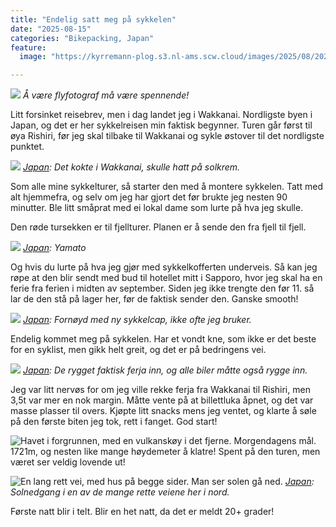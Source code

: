 ```yaml
---
title: "Endelig satt meg på sykkelen"
date: "2025-08-15"
categories: "Bikepacking, Japan"
feature:
  image: "https://kyrremann-plog.s3.nl-ams.scw.cloud/images/2025/08/20250815_125626.jpg"

---
```



![](https://kyrremann-plog.s3.nl-ams.scw.cloud/images/2025/08/20250815_125626.jpg)
*Å være flyfotograf må være spennende!*

Litt forsinket reisebrev, men i dag landet jeg i Wakkanai. Nordligste byen i Japan, og det er her sykkelreisen min faktisk begynner. Turen går først til øya Rishiri, før jeg skal tilbake til Wakkanai og sykle østover til det nordligste punktet. 


![](https://kyrremann-plog.s3.nl-ams.scw.cloud/images/2025/08/20250815_145739.jpg)
*[Japan](https://www.google.com/maps/place/45.400421699999995,141.6996482): Det kokte i Wakkanai, skulle hatt på solkrem.*

Som alle mine sykkelturer, så starter den med å montere sykkelen. Tatt med alt hjemmefra, og selv om jeg har gjort det før brukte jeg nesten 90 minutter. Ble litt småprat med ei lokal dame som lurte på hva jeg skulle.

Den røde tursekken er til fjellturer. Planen er å sende den fra fjell til fjell. 


![](https://kyrremann-plog.s3.nl-ams.scw.cloud/images/2025/08/20250815_145746.jpg)
*[Japan](https://www.google.com/maps/place/45.40024809972222,141.6998962): Yamato*

Og hvis du lurte på hva jeg gjør med sykkelkofferten underveis. Så kan jeg røpe at den blir sendt med bud til hotellet mitt i Sapporo, hvor jeg skal ha en ferie fra ferien i midten av september. Siden jeg ikke trengte den før 11. så lar de den stå på lager her, før de faktisk sender den. Ganske smooth! 


![](https://kyrremann-plog.s3.nl-ams.scw.cloud/images/2025/08/20250815_145951.jpg)
*[Japan](https://www.google.com/maps/place/45.4003488,141.69871359972225): Fornøyd med ny sykkelcap, ikke ofte jeg bruker.*

Endelig kommet meg på sykkelen. Har et vondt kne, som ikke er det beste for en syklist, men gikk helt greit, og det er på bedringens vei. 


![](https://kyrremann-plog.s3.nl-ams.scw.cloud/images/2025/08/20250815_161710.jpg)
*[Japan](https://www.google.com/maps/place/45.4161184,141.6819711997222): De rygget faktisk ferja inn, og alle biler måtte også rygge inn.*

Jeg var litt nervøs for om jeg ville rekke ferja fra Wakkanai til Rishiri, men 3,5t var mer en nok margin. Måtte vente på at billettluka åpnet, og det var masse plasser til overs. Kjøpte litt snacks mens jeg ventet, og klarte å søle på den første biten jeg tok, rett i fanget. God start! 


![Havet i forgrunnen, med en vulkanskøy i det fjerne. ](https://kyrremann-plog.s3.nl-ams.scw.cloud/images/2025/08/20250815_180247.jpg)
Morgendagens mål. 1721m, og nesten like mange høydemeter å klatre! Spent på den turen, men været ser veldig lovende ut! 


![En lang rett vei, med hus på begge sider. Man ser solen gå ned. ](https://kyrremann-plog.s3.nl-ams.scw.cloud/images/2025/08/20250815_182919.jpg)
*[Japan](https://www.google.com/maps/place/45.2436384,141.22474239972223): Solnedgang i en av de mange rette veiene her i nord.*

Første natt blir i telt. Blir en het natt, da det er meldt 20+ grader!
